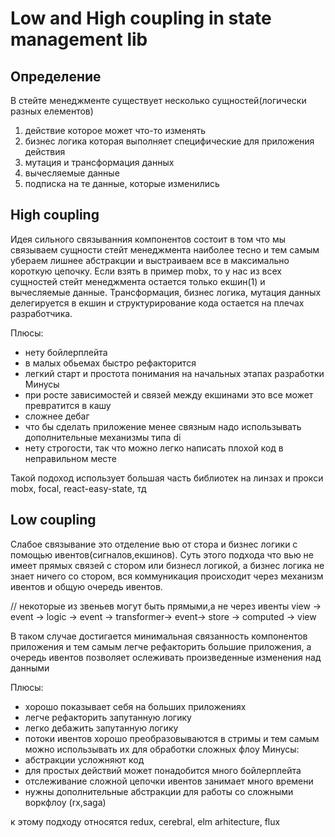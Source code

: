 # Low and High coupling in state management lib

## Определение

В стейте менеджменте существует несколько сущностей(логически разных елементов)

1.  действие которое может что-то изменять
2.  бизнес логика которая выполняет специфические для приложения действия
3.  мутация и трансформация данных
4.  вычесляемые данные
5.  подписка на те данные, которые изменились

## High coupling

Идея сильного связыванния компонентов состоит в том что мы связываем сущности стейт менеджмента наиболее тесно и тем самым убераем лишнее абстракции и выстраиваем все в максимально короткую цепочку.
Если взять в пример mobx, то у нас из всех сущностей стейт менеджмента остается только екшин(1) и вычесляемые данные. Трансформация, бизнес логика, мутация данных делегируется в екшин и структурирование кода остается на плечах разработчика.

Плюсы:

- нету бойлерплейта
- в малых обьемах быстро рефакторится
- легкий старт и простота понимания на начальных этапах разработки
  Минусы
- при росте зависимостей и связей между екшинами это все может превратится в кашу
- сложнее дебаг
- что бы сделать приложение менее связным надо использывать дополнительные механизмы типа di
- нету строгости, так что можно легко написать плохой код в неправильном месте

Такой подоход использует большая часть библиотек на линзах и прокси mobx, focal, react-easy-state, тд

## Low coupling

Слабое связывание это отделение вью от стора и бизнес логики с помощью ивентов(сигналов,екшинов).
Суть этого подхода что вью не имеет прямых связей с стором или бизнесл логикой, а бизнес логика не знает ничего со стором, вся коммуникация происходит через механизм ивентов и общую очередь ивентов.

// некоторые из звеньев могут быть прямыми,а не через ивенты
view -> event -> logic -> event -> transformer-> event-> store -> computed -> view

В таком случае достигается минимальная связанность компонентов приложения и тем самым легче рефакторить большие приложения, а очередь ивентов позволяет ослеживать произведенные изменения над данными

Плюсы:

- хорошо показывает себя на больших приложениях
- легче рефакторить запутанную логику
- легко дебажить запутанную логику
- потоки ивентов хорошо преобразовываются в стримы и тем самым можно использывать их для обработки сложных флоу
  Минусы:
- абстракции усложняют код
- для простых действий может понадобится много бойлерплейта
- отслеживание сложной цепочки ивентов занимает много времени
- нужны дополнительные абстракции для работы со сложными воркфлоу (rx,saga)

к этому подходу относятся redux, cerebral, elm arhitecture, flux
